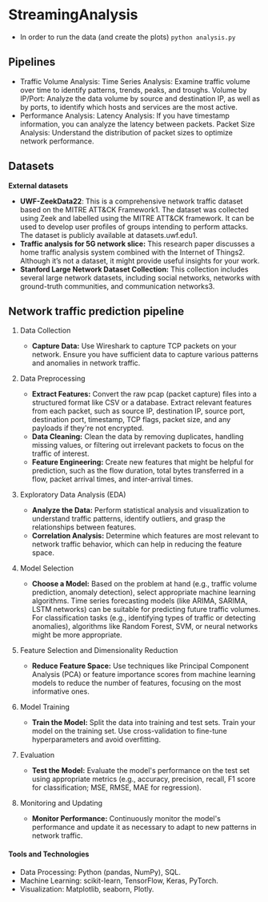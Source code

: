 # StreamingAnalysis

- In order to run the data (and create the plots)
`python analysis.py`


## Pipelines

- Traffic Volume Analysis:
    Time Series Analysis: Examine traffic volume over time to identify patterns, trends, peaks, and troughs.
    Volume by IP/Port: Analyze the data volume by source and destination IP, as well as by ports, to identify which hosts and services are the most active.
- Performance Analysis:
    Latency Analysis: If you have timestamp information, you can analyze the latency between packets.
    Packet Size Analysis: Understand the distribution of packet sizes to optimize network performance.


## Datasets
**External datasets**
- **UWF-ZeekData22**: This is a comprehensive network traffic dataset based on the MITRE ATT&CK Framework1. The dataset was collected using Zeek and labelled using the MITRE ATT&CK framework. It can be used to develop user profiles of groups intending to perform attacks. The dataset is publicly available at datasets.uwf.edu1.
- **Traffic analysis for 5G network slice:** This research paper discusses a home traffic analysis system combined with the Internet of Things2. Although it’s not a dataset, it might provide useful insights for your work.
- **Stanford Large Network Dataset Collection:** This collection includes several large network datasets, including social networks, networks with ground-truth communities, and communication networks3.

## Network traffic prediction pipeline
1. Data Collection
   - **Capture Data:** Use Wireshark to capture TCP packets on your network. Ensure you have sufficient data to capture various patterns and anomalies in network traffic.
2. Data Preprocessing
     - **Extract Features:** Convert the raw pcap (packet capture) files into a structured format like CSV or a database. Extract relevant features from each packet, such as source IP, destination IP, source port, destination port, timestamp, TCP flags, packet size, and any payloads if they're not encrypted.
     - **Data Cleaning:** Clean the data by removing duplicates, handling missing values, or filtering out irrelevant packets to focus on the traffic of interest.
     - **Feature Engineering:** Create new features that might be helpful for prediction, such as the flow duration, total bytes transferred in a flow, packet arrival times, and inter-arrival times.
3. Exploratory Data Analysis (EDA)
    - **Analyze the Data:** Perform statistical analysis and visualization to understand traffic patterns, identify outliers, and grasp the relationships between features.
    - **Correlation Analysis:** Determine which features are most relevant to network traffic behavior, which can help in reducing the feature space.
4. Model Selection
    - **Choose a Model:** Based on the problem at hand (e.g., traffic volume prediction, anomaly detection), select appropriate machine learning algorithms. Time series forecasting models (like ARIMA, SARIMA, LSTM networks) can be suitable for predicting future traffic volumes. For classification tasks (e.g., identifying types of traffic or detecting anomalies), algorithms like Random Forest, SVM, or neural networks might be more appropriate.

5. Feature Selection and Dimensionality Reduction
    - **Reduce Feature Space:** Use techniques like Principal Component Analysis (PCA) or feature importance scores from machine learning models to reduce the number of features, focusing on the most informative ones.

6. Model Training
   - **Train the Model:** Split the data into training and test sets. Train your model on the training set. Use cross-validation to fine-tune hyperparameters and avoid overfitting.

7. Evaluation
      - **Test the Model:** Evaluate the model's performance on the test set using appropriate metrics (e.g., accuracy, precision, recall, F1 score for classification; MSE, RMSE, MAE for regression).

10. Monitoring and Updating
    - **Monitor Performance:** Continuously monitor the model's performance and update it as necessary to adapt to new patterns in network traffic.

#### Tools and Technologies
 - Data Processing: Python (pandas, NumPy), SQL.
 - Machine Learning: scikit-learn, TensorFlow, Keras, PyTorch.
 - Visualization: Matplotlib, seaborn, Plotly.
